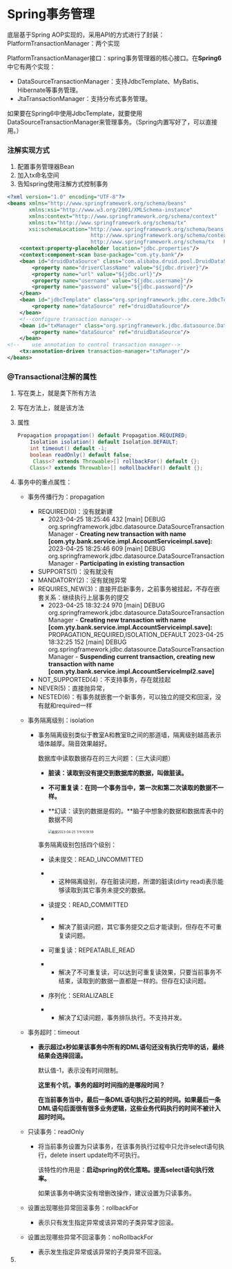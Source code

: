 # Spring事务管理

底层基于Spring AOP实现的，采用API的方式进行了封装：PlatformTransactionManager：两个实现

PlatformTransactionManager接口：spring事务管理器的核心接口。在**Spring6**中它有两个实现：

- DataSourceTransactionManager：支持JdbcTemplate、MyBatis、Hibernate等事务管理。
- JtaTransactionManager：支持分布式事务管理。

如果要在Spring6中使用JdbcTemplate，就要使用DataSourceTransactionManager来管理事务。（Spring内置写好了，可以直接用。）



### 注解实现方式

1. 配置事务管理器Bean
2. 加入tx命名空间
3. 告知spring使用注解方式控制事务

```xml
<?xml version="1.0" encoding="UTF-8"?>
<beans xmlns="http://www.springframework.org/schema/beans"
       xmlns:xsi="http://www.w3.org/2001/XMLSchema-instance"
       xmlns:context="http://www.springframework.org/schema/context"
       xmlns:tx="http://www.springframework.org/schema/tx"
       xsi:schemaLocation="http://www.springframework.org/schema/beans http://www.springframework.org/schema/beans/spring-beans.xsd
                           http://www.springframework.org/schema/context  http://www.springframework.org/schema/context/spring-context.xsd
                           http://www.springframework.org/schema/tx   http://www.springframework.org/schema/tx/spring-tx.xsd">
    <context:property-placeholder location="jdbc.properties"/>
    <context:component-scan base-package="com.yty.bank"/>
    <bean id="druidDataSource" class="com.alibaba.druid.pool.DruidDataSource">
        <property name="driverClassName" value="${jdbc.driver}"/>
        <property name="url" value="${jdbc.url}"/>
        <property name="username" value="${jdbc.username}"/>
        <property name="password" value="${jdbc.password}"/>
    </bean>
    <bean id="jdbcTemplate" class="org.springframework.jdbc.core.JdbcTemplate">
        <property name="dataSource" ref="druidDataSource"/>
    </bean>
    <!--configure transaction manager-->
    <bean id="txManager" class="org.springframework.jdbc.datasource.DataSourceTransactionManager">
        <property name="dataSource" ref="druidDataSource"/>
    </bean>
<!--    use annotation to control transaction manager-->
    <tx:annotation-driven transaction-manager="txManager"/>
</beans>
```



### @Transactional注解的属性

1. 写在类上，就是类下所有方法

2. 写在方法上，就是该方法

3. 属性

   ```java
   Propagation propagation() default Propagation.REQUIRED;
       Isolation isolation() default Isolation.DEFAULT;
       int timeout() default -1;
       boolean readOnly() default false;
   		Class<? extends Throwable>[] rollbackFor() default {};
       Class<? extends Throwable>[] noRollbackFor() default {};
   
   ```

4. 事务中的重点属性：

   - 事务传播行为：propagation

     - REQUIRED(0)：没有就新建
       - 2023-04-25 18:25:46 432 [main] DEBUG org.springframework.jdbc.datasource.DataSourceTransactionManager - **Creating new transaction with name [com.yty.bank.service.impl.AccountServiceimpl.save]:** 
         2023-04-25 18:25:46 609 [main] DEBUG org.springframework.jdbc.datasource.DataSourceTransactionManager - **Participating in existing transaction**
     - SUPPORTS(1)：没有就没有
     - MANDATORY(2)：没有就抛异常
     - REQUIRES_NEW(3)：直接开启新事务，之前事务被挂起，不存在嵌套关系：继续执行上层事务的提交
       - 2023-04-25 18:32:24 970 [main] DEBUG org.springframework.jdbc.datasource.DataSourceTransactionManager - **Creating new transaction with name [com.yty.bank.service.impl.AccountServiceimpl.save]:** PROPAGATION_REQUIRED,ISOLATION_DEFAULT
         2023-04-25 18:32:25 152 [main] DEBUG org.springframework.jdbc.datasource.DataSourceTransactionManager - **Suspending current transaction, creating new transaction with name [com.yty.bank.service.impl.AccountServiceImpl2.save]**
     - NOT_SUPPORTED(4)：不支持事务，存在就挂起
     - NEVER(5)：直接抛异常，
     - NESTED(6)：有事务就嵌套一个新事务，可以独立的提交和回滚，没有就和required一样

   - 事务隔离级别：isolation

     - 事务隔离级别类似于教室A和教室B之间的那道墙，隔离级别越高表示墙体越厚。隔音效果越好。

       数据库中读取数据存在的三大问题：（三大读问题）

       - **脏读：读取到没有提交到数据库的数据，叫做脏读。**

       - **不可重复读：在同一个事务当中，第一次和第二次读取的数据不一样。**

       - **幻读：读到的数据是假的。**脑子中想象的数据和数据库表中的数据不同

         <img src="/Users/yuantengyan/IdeaProjects/Spring-6/spring6-013-transaction-bank/截屏2023-04-25 下午10.19.59.png" alt="截屏2023-04-25 下午10.19.59" style="zoom:50%;" />

       事务隔离级别包括四个级别：

       - 读未提交：READ_UNCOMMITTED

       - - 这种隔离级别，存在脏读问题，所谓的脏读(dirty read)表示能够读取到其它事务未提交的数据。

       - 读提交：READ_COMMITTED

       - - 解决了脏读问题，其它事务提交之后才能读到，但存在不可重复读问题。

       - 可重复读：REPEATABLE_READ

       - - 解决了不可重复读，可以达到可重复读效果，只要当前事务不结束，读取到的数据一直都是一样的。但存在幻读问题。

       - 序列化：SERIALIZABLE

       - - 解决了幻读问题，事务排队执行。不支持并发。

   - 事务超时：timeout

     - **表示超过x秒如果该事务中所有的DML语句还没有执行完毕的话，最终结果会选择回滚。**

       默认值-1，表示没有时间限制。

       **这里有个坑，事务的超时时间指的是哪段时间？**

       **在当前事务当中，最后一条DML语句执行之前的时间。如果最后一条DML语句后面很有很多业务逻辑，这些业务代码执行的时间不被计入超时时间。**

   - 只读事务：readOnly

     - 将当前事务设置为只读事务，在该事务执行过程中只允许select语句执行，delete insert update均不可执行。

       该特性的作用是：**启动spring的优化策略。提高select语句执行效率。**

       如果该事务中确实没有增删改操作，建议设置为只读事务。

   - 设置出现哪些异常回滚事务：rollbackFor

     - 表示只有发生指定异常或该异常的子类异常才回滚。

   - 设置出现哪些异常不回滚事务：noRollbackFor

     - 表示发生指定异常或该异常的子类异常不回滚。

5. 



### 
